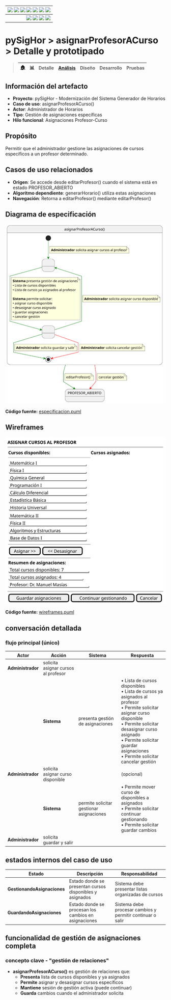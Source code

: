 <div align=right>
 
|[![](https://img.shields.io/badge/-Inicio-FFF?style=flat&logo=Emlakjet&logoColor=black)](../../../../README.md) [![](https://img.shields.io/badge/-RUP-FFF?style=flat&logo=Elsevier&logoColor=black)](../../../README.md) [![](https://img.shields.io/badge/-Modelo_del_dominio-FFF?style=flat&logo=freedesktop.org&logoColor=black)](../../00-modelo-del-dominio/modelo-dominio.md) [![](https://img.shields.io/badge/-Actores_&_Casos_de_Uso-FFF?style=flat&logo=crewunited&logoColor=black)](../../01-actores-casos-uso/actores-casos-uso.md) [![](https://img.shields.io/badge/-Diagrama_de_contexto-FFF?style=flat&logo=diagramsdotnet&logoColor=black)](../../01-actores-casos-uso/diagrama-contexto-administrador.md) [![](https://img.shields.io/badge/-Detalle_&_Prototipo-FFF?style=flat&logo=typeorm&logoColor=black)](../README.md) [![](https://img.shields.io/badge/-Análisis-FFF?style=flat&logo=multisim&logoColor=black)](../../../01-analisis/casos-uso/README.md)|
|-:|
|[![](https://img.shields.io/badge/-Estado-FFF?style=flat&logo=greensock&logoColor=black)](../../../README.md) [![](https://img.shields.io/badge/-Propuesta_de_dashboard-FFF?style=flat&logo=composer&logoColor=black)](https://raw.githubusercontent.com/mmasias/pySigHor/main/images/RUP/99-seguimiento/diagrama-contexto-administrador.svg) [![](https://img.shields.io/badge/-Reflexiones-FFF?style=flat&logo=hootsuite&logoColor=black)](../../../../extraDocs/README.md) [![](https://img.shields.io/badge/-Log_de_conversación-FFF?style=flat&logo=gnometerminal&logoColor=black)](../../../../conversation-log.md)|

</div>

# pySigHor > asignarProfesorACurso > Detalle y prototipado

> |[🏠️](/RUP/README.md)|[ 📊](https://raw.githubusercontent.com/mmasias/pySigHor/main/images/RUP/99-seguimiento/diagrama-contexto-administrador.svg)|**Detalle**|[Análisis](/RUP/01-analisis/casos-uso/asignarProfesorACurso/README.md)|Diseño|Desarrollo|Pruebas|
> |-|-|-|-|-|-|-|

## Información del artefacto

- **Proyecto**: pySigHor - Modernización del Sistema Generador de Horarios
- **Caso de uso**: asignarProfesorACurso()
- **Actor**: Administrador de Horarios
- **Tipo**: Gestión de asignaciones específicas
- **Hilo funcional**: Asignaciones Profesor-Curso

## Propósito

Permitir que el administrador gestione las asignaciones de cursos específicos a un profesor determinado.

## Casos de uso relacionados

- **Origen**: Se accede desde editarProfesor() cuando el sistema está en estado PROFESOR_ABIERTO
- **Algoritmo dependiente**: generarHorario() utiliza estas asignaciones
- **Navegación**: Retorna a editarProfesor() mediante editarProfesor()

## Diagrama de especificación

<div align=center>

![asignarProfesorACurso](/images/RUP/00-casos-uso/02-detalle/asignarProfesorACurso/asignarProfesorACurso.svg)

</div>

**Código fuente:** [especificacion.puml](especificacion.puml)

## Wireframes

<div align=center>

![asignarProfesorACurso-wireframe](/images/RUP/00-casos-uso/02-detalle/asignarProfesorACurso/asignarProfesorACurso-wireframe.svg)

</div>

**Código fuente:** [wireframes.puml](wireframes.puml)

## conversación detallada

### flujo principal (único)

|Actor|Acción|Sistema|Respuesta|
|-|-|-|-|
|**Administrador**|solicita asignar cursos al profesor||
||**Sistema**|presenta gestión de asignaciones|• Lista de cursos disponibles<br>• Lista de cursos ya asignados al profesor<br>• Permite solicitar asignar curso disponible<br>• Permite solicitar desasignar curso asignado<br>• Permite solicitar guardar asignaciones<br>• Permite solicitar cancelar gestión|
|**Administrador**|solicita asignar curso disponible||(opcional)|
||**Sistema**|permite solicitar gestionar asignaciones|• Permite mover curso de disponibles a asignados<br>• Permite solicitar continuar gestionando<br>• Permite solicitar guardar cambios|
|**Administrador**|solicita guardar y salir||

## estados internos del caso de uso

|Estado|Descripción|Responsabilidad|
|-|-|-|
|**GestionandoAsignaciones**|Estado donde se presentan cursos disponibles y asignados|Sistema debe presentar listas organizadas de cursos|
|**GuardandoAsignaciones**|Estado donde se procesan los cambios en asignaciones|Sistema debe procesar cambios y permitir continuar o salir|

## funcionalidad de gestión de asignaciones completa

### concepto clave - "gestión de relaciones"

- **asignarProfesorACurso()** es gestión de relaciones que:
  - **Presenta** lista de cursos disponibles y ya asignados
  - **Permite** asignar y desasignar cursos específicos
  - **Mantiene** sesión de gestión activa (puede continuar)
  - **Guarda** cambios cuando el administrador solicita